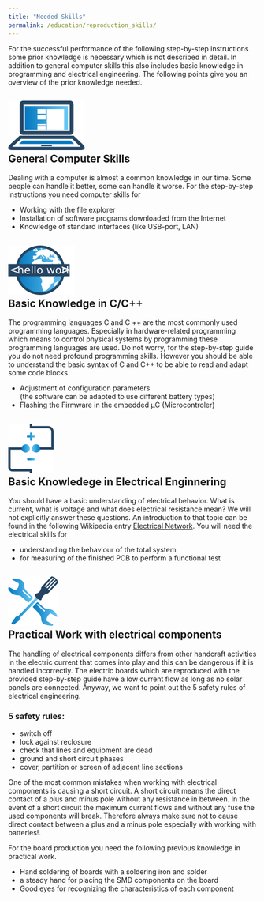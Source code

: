 ```yaml
---
title: "Needed Skills"
permalink: /education/reproduction_skills/
---
```


For the successful performance of the following step-by-step instructions some prior knowledge is necessary which is not described in detail.
In addition to general computer skills this also includes basic knowledge in programming and electrical engineering.
The following points give you an overview of the prior knowledge needed.

## ![ns_com](/media_files/needed_skills_computer.png) <br /> General Computer Skills

Dealing with a computer is almost a common knowledge in our time. Some people can handle it better, some can handle it worse.
For the step-by-step instructions you need computer skills for
- Working with the file explorer
- Installation of software programs downloaded from the Internet
- Knowledge of standard interfaces (like USB-port, LAN)

## ![ns_c](/media_files/needed_skill_c.png) <br /> Basic Knowledge in C/C++

The programming languages ​​C and C ++ are the most commonly used programming languages. Especially in hardware-related programming which means to control physical systems by programming these programming languages ​​are used.
Do not worry, for the step-by-step guide you do not need profound programming skills. However you should be able to understand the basic syntax of C and C++ to be able to read and adapt some code blocks.
- Adjustment of configuration parameters <br>  (the software can be adapted to use different battery types)
- Flashing the Firmware in the embedded µC (Microcontroler)

## ![ns_eng](/media_files/needed_skill_electrical.png) <br /> Basic Knowledege in Electrical Enginnering

You should have a basic understanding of electrical behavior. What is current, what is voltage and what does electrical resistance mean? We will not explicitly answer these questions. An introduction to that topic can be found in the following Wikipedia entry [Electrical Network](https://en.wikipedia.org/wiki/Electrical_network).
You will need the electrical skills for
- understanding the behaviour of the total system
- for measuring of the finished PCB to perform a functional test

## ![ns_mech](/media_files/needed_skill_mechanical.png) <br /> Practical Work with electrical components

The handling of electrical components differs from other handcraft activities in the electric current that comes into play and this can be dangerous if it is handled incorrectly.
The electric boards which are reproduced with the provided step-by-step guide have a low current flow as long as no solar panels are connected. Anyway, we want to point out the 5 safety rules of electrical engineering.
### 5 safety rules:
- switch off
- lock against reclosure
- check that lines and equipment are dead
- ground and short circuit phases
- cover, partition or screen of adjacent line sections


One of the most common mistakes when working with electrical components is causing a short circuit.
A short circuit means the direct contact of a plus and minus pole without any resistance in between. In the event of a short circuit the maximum current flows and without any fuse the used components will break. Therefore always make sure not to cause direct contact between a plus and a minus pole especially with working with batteries!.

For the board production you need the following previous knowledge in practical work.
- Hand soldering of boards with a soldering iron and solder
- a steady hand for placing the SMD components on the board
- Good eyes for recognizing the characteristics of each component
